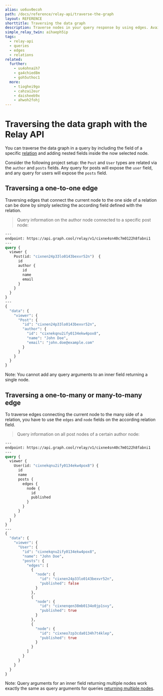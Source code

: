 ```yaml
---
alias: uo6uv0ecoh
path: /docs/reference/relay-api/traverse-the-graph
layout: REFERENCE
shorttitle: Traversing the data graph
description: Traverse nodes in your query response by using edges. Available edges in the GraphQL schema depend on types and relations in your backend.
simple_relay_twin: aihaeph5ip
tags:
  - relay-api
  - queries
  - edges
  - relations
related:
  further:
    - uu4ohnaih7
    - ga4chied8m
    - goh5uthoc1
  more:
    - tioghei9go
    - cahzai2eur
    - daisheeb9x
    - ahwoh2fohj
---
```


# Traversing the data graph with the Relay API

You can traverse the data graph in a query by including the field of a specific [relation](!alias-goh5uthoc1) and adding nested fields inside the now selected node.

Consider the following project setup: the `Post` and `User` types are related via the `author` and `posts` fields. Any query for posts will expose the `user` field, and any query for users will expose the `posts` field.

## Traversing a one-to-one edge

Traversing edges that connect the current node to the one side of a relation can be done by simply selecting the according field defined with the relation.

> Query information on the author node connected to a specific post node:

```graphql
---
endpoint: https://api.graph.cool/relay/v1/cixne4sn40c7m0122h8fabni1
---
query {
  viewer {
    Post(id: "cixnen24p33lo0143bexvr52n")  {
      id
      author {
        id
        name
        email
      }
    }
  }
}
---
{
  "data": {
    "viewer": {
      "Post": {
        "id": "cixnen24p33lo0143bexvr52n",
        "author": {
          "id": "cixnekqnu2ify0134ekw4pox8",
          "name": "John Doe",
          "email": "john.doe@example.com"
        }
      }
    }
  }
}
```

Note: You cannot add any query arguments to an inner field returning a single node.

## Traversing a one-to-many or many-to-many edge

To traverse edges connecting the current node to the many side of a relation, you have to use the `edges` and `node` fields on the according relation field.

> Query information on all post nodes of a certain author node:

```graphql
---
endpoint: https://api.graph.cool/relay/v1/cixne4sn40c7m0122h8fabni1
---
query {
  viewer {
    User(id: "cixnekqnu2ify0134ekw4pox8") {
      id
      name
      posts {
        edges {
          node {
            id
            published
          }
        }
      }
    }
  }
}
---
{
  "data": {
    "viewer": {
      "User": {
        "id": "cixnekqnu2ify0134ekw4pox8",
        "name": "John Doe",
        "posts": {
          "edges": [
            {
              "node": {
                "id": "cixnen24p33lo0143bexvr52n",
                "published": false
              }
            },
            {
              "node": {
                "id": "cixnenqen38mb0134o0jp1svy",
                "published": true
              }
            },
            {
              "node": {
                "id": "cixneo7zp3cda0134h7t4klep",
                "published": true
              }
            }
          ]
        }
      }
    }
  }
}
```

Note: Query arguments for an inner field returning multiple nodes work exactly the same as query arguments for queries [returning multiple nodes](!alias-uu4ohnaih7).
